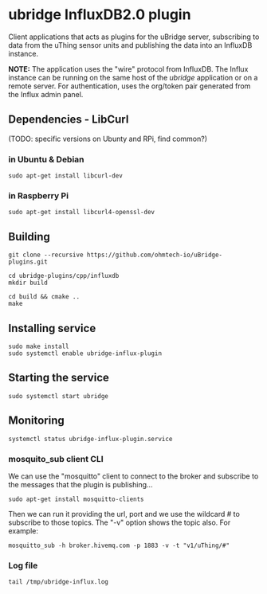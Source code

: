 # ubridge InfluxDB2.0 plugin
Client applications that acts as plugins for the uBridge server, subscribing to data from the uThing sensor units and publishing the data into an InfluxDB instance.

__NOTE:__ The application uses the "wire" protocol from InfluxDB. The Influx instance can be running on the same host of the _ubridge_ application or on a remote server. For authentication, uses the org/token pair generated from the Influx admin panel.

## Dependencies - LibCurl 
(TODO: specific versions on Ubunty and RPi, find common?)
### in Ubuntu & Debian
```
sudo apt-get install libcurl-dev 
```

### in Raspberry Pi
```
sudo apt-get install libcurl4-openssl-dev
```

## Building
```
git clone --recursive https://github.com/ohmtech-io/uBridge-plugins.git

cd ubridge-plugins/cpp/influxdb
mkdir build 

cd build && cmake ..
make
```
## Installing service
```
sudo make install
sudo systemctl enable ubridge-influx-plugin
```
## Starting the service
```
sudo systemctl start ubridge
```
## Monitoring
```
systemctl status ubridge-influx-plugin.service
```

### mosquito_sub client CLI
We can use the "mosquitto" client to connect to the broker and subscribe to the messages that the plugin is publishing...

```
sudo apt-get install mosquitto-clients
```

Then we can run it providing the url, port and we use the wildcard # to subscribe to those topics. The "-v" option shows the topic also. For example:

```
mosquitto_sub -h broker.hivemq.com -p 1883 -v -t "v1/uThing/#"
```
### Log file
```
tail /tmp/ubridge-influx.log
```
